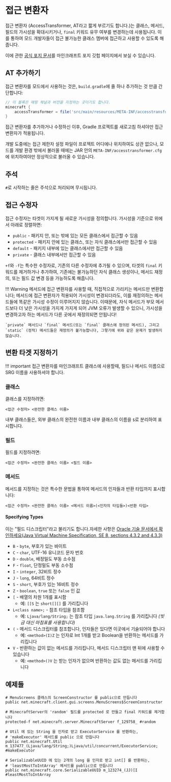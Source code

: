 접근 변환자
===================

접근 변환자 (AccessTransformer, AT라고 짧게 부르기도 합니다.)는 클래스, 메서드, 필드의 가시성을 확대시키거나, `final` 키워드 유무 여부를 변경하는데 사용됩니다. 이를 통하여 모드 개발자들이 접근 불가능한 클래스 멤버에 접근하고 사용할 수 있도록 해줍니다.

이에 관한 [공식 포지 문서][specs]를 마인크래프트 포지 깃헙 페이지에서 보실 수 있습니다.

AT 추가하기
----------

접근 변환자를 모드에서 사용하는 것은, `build.gradle`에 줄 하나 추가하는 것 만큼 간단합니다:

```groovy
// 이 블록은 매핑 채널과 버전을 지정하는 곳이기도 합니다.
minecraft {
    accessTransformer = file('src/main/resources/META-INF/accesstransformer.cfg')
}
```

접근 변환자를 추가하거나 수정하신 이후, Gradle 프로젝트를 새로고침 하셔야만 접근 변환자가 적용됩니다.

개발 도중에는 접근 제한자 설정 파일이 프로젝트 어디에나 위치하여도 상관 없으나, 모드를 개발 환경 밖에서 불러올 때에는 JAR 안의  `META-INF/accesstransformer.cfg`에 위치하여야만 정상적으로 불러올 수 있습니다.

주석
--------

`#`로 시작하는 줄은 주석으로 처리되며 무시됩니다.

접근 수정자
----------------

접근 수정자는 타겟이 가지게 될 새로운 가시성을 정의합니다. 가시성을 기준으로 위에서 아래로 정렬하면:

* `public` - 패키지 안, 또는 밖에 있는 모든 클래스에서 접근할 수 있음
* `protected` - 패키지 안에 있는 클래스, 또는 자식 클래스에서만 접근할 수 있음
* `default` - 패키지 내부에 있는 클래스에서만 접근할 수 있음
* `private` - 클래스 내부에서만 접근할 수 있음

`+f`와 `-f`는 특수한 수정자로, 기존의 다른 수정자에 추가될 수 있으며, 타겟의 `final` 키워드를 제거하거나 추가하여, 기존에는 불가능하던 자식 클래스 생성이나, 메서드 재정의, 또는 필드 값 변경 등을 가능하도록 해줍니다.

!!! Warning
    메서드에 접근 변환자를 사용할 때, 직접적으로 가리키는 메서드만 변환합니다; 메서드에 접근 변환자가 적용되어 가시성이 변경되더라도, 이를 재정의하는 메서드들에 똑같은 가시성 수정이 이루어지지 않습니다. 이때문에, 자식 메서드가 부모 메서드보다 더 낮은 가시성을 가지게 가지게 되어 JVM 오류가 발생할 수 있으니, 가시성을 변경하고자 하는 메서드가 다른 곳에서 재정의되면 안됩니다!

    `private` 메서드나 `final` 메서드(또는 `final` 클래스에 정의된 메서드), 그리고 `static` (정적) 메서드들은 재정의가 불가능합니다, 그렇기에 위와 같은 문제가 발생하지 않습니다.

변환 타겟 지정하기
----------------------

!!! important
    접근 변환자를 마인크래프트 클래스에 사용할때, 필드나 메서드 이름으로 SRG 이름을 사용하셔야 합니다.

### 클래스

클래스를 지정하려면:

```
<접근 수정자> <완전한 클래스 이름>
```

내부 클래스들은, 외부 클래스의 완전한 이름과 내부 클래스의 이름을 `$`로 분리하여 표시합니다.

### 필드

필드를 지정하려면:

```
<접근 수정자> <완전한 클래스 이름> <필드 이름>
```

### 메서드

메서드를 지정하는 것은 특수한 문법을 통하여 메서드의 인자들과 반환 타입까지 표시합니다:

```
<접근 수정자> <완전한 클래스 이름> <메서드 이름>(<인자의 타입들>)<반환 타입>
```

[comment]: <> (TODO: 아래 한국어 공식 문서 찾아보기)

#### Specifying Types

이는 "필드 디스크립터"라고 불리기도 합니다.자세한 사항은  [Oracle 기술 문서에서 확인하세요(Java Virtual Machine Specification, SE 8, sections 4.3.2 and 4.3.3)][jvmdescriptors]

* `B` - `byte`, 부호가 있는 바이트
* `C` - `char`, UTF-16 유니코드 문자 번호
* `D` - `double`, 배정밀도 부동 소수점
* `F` - `float`, 단정밀도 부동 소수점
* `I` - `integer`, 32비트 정수
* `J` - `long`, 64비트 정수
* `S` - `short`, 부호가 있는 16비트 정수
* `Z` - `boolean`, `true` 또는 `false` 인 값
* `[` - 배열의 차원 1개를 표시함
  * 예: `[[S` 는 `short[][]` 를 가리킵니다
* `L<class name>;` - 참조 타입을 참조함
  * 예: `Ljava/lang/String;` 는 참조 타입 `java.lang.String` 를 가리킵니다 _(빗금 대신 마침표를 사용합니다)_
* `(` - 메서드 디스크립터를 참조합니다, 인자들은 있다면 이곳에서 기술되어야 합니다
  * 예: `<method>(I)Z` 는 인자로 Int 1개를 받고 Boolean을 반환하는 메서드를 가리킵니다
* `V` - 반환하는 값이 없는 메서드를 가리킵니다, 메서드 디스크립터 맨 뒤에 사용할 수 있습니다
  * 예: `<method>()V` 는 받는 인자가 없으며 반환하는 값도 없는 메서드를 가리킵니다

예제들
--------

```
# MenuScreens 클래스의 ScreenConstructor 를 public으로 만듭니다
public net.minecraft.client.gui.screens.MenuScreens$ScreenConstructor

# MinecraftServer의 'random' 필드를 protected 로 만들고 final 키워드를 제거합니다
protected-f net.minecraft.server.MinecraftServer f_129758_ #random

# Util 에 있는 String 을 인자로 받고 ExecutorService 를 반환하는,
# 'makeExecutor' 메서드를 public 으로 만듭니다
public net.minecraft.Util m_137477_(Ljava/lang/String;)Ljava/util/concurrent/ExecutorService; #makeExecutor

# SerializableUUID 에 있는 2개의 long 을 인자로 받고 int[] 를 반환하는,
# 'leastMostToIntArray' 메서드를 public으로 만듭니다
public net.minecraft.core.SerializableUUID m_123274_(JJ)[I #leastMostToIntArray
```

[specs]: https://github.com/MinecraftForge/AccessTransformers/blob/master/FMLAT.md
[jvmdescriptors]: https://docs.oracle.com/javase/specs/jvms/se8/html/jvms-4.html#jvms-4.3.2
